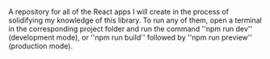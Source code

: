 A repository for all of the React apps I will create in the process of solidifying my knowledge of this library.
To run any of them, open a terminal in the corresponding project folder and run the command ''npm run dev'' (development mode),
or ''npm run build'' followed by ''npm run preview'' (production mode).
